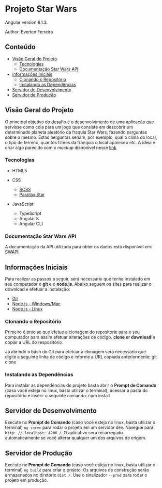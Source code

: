 # Projeto Star Wars

Angular version 8.1.3.

Author:
Everton Ferreira

## Conteúdo
- [Visão Geral do Projeto](#visão-geral-do-projeto)
  - [Tecnologias](#tecnologias)
  - [Documentação Star Wars API](#documentação-star-wars-api)
- [Informações Iniciais](#informações-iniciais)
  - [Clonando o Repositório](#clonando-o-repositório)
  - [Instalando as Dependências](#instalando-as-dependências)
- [Servidor de Desenvolvimento](#servidor-de-desenvolvimento)
- [Servidor de Produção](#servidor-de-Produção)

## Visão Geral do Projeto
O principal objetivo do desafio é o desenvolvimento de uma aplicação que servisse como cola para um jogo que consiste em descobrir um determinado planeta aleatório da fraquia Star Wars, fazendo perguntas sobre o mesmo. Estas perguntas seriam, por exemplo, qual o clima do local, o tipo de terreno, quantos filmes da franquia o local apareceu etc. A ideia é criar algo parecido com o *mockup* disponível nesse [link](https://gallery.mailchimp.com/690273598e6b17ca3a786d15d/images/e3bed735-b74c-454c-a125-6fcb8520c15b.png).

### Tecnologias
- HTML5

- CSS
  - [SCSS](https://sass-lang.com/)
  - [Parallax Star](https://codepen.io/saransh/pen/BKJun) 
  
- JavaScript
  - TypeScript
  - Angular 8
  - Angular CLI  

### Documentação Star Wars API
A documentação da API utilizada para obter os dados está disponível em: [SWAPI](https://swapi.co/).

## Informações Iniciais
Para realizar as passos a seguir, será necessário que tenha instalado em seu computador o **git** e o **node.js**. Abaixo seguem os sites para realizar o download e efetuar a instalação:
- [Git](https://git-scm.com/downloads)
- [Node.js - Windows/Mac](https://nodejs.org/en/download/)
- [Node.js - Linux](https://nodejs.org/en/download/package-manager/)

### Clonando o Repositório
Primeiro é preciso que efetue a clonagem do repositório para o seu computador para assim efetuar alterações de código.
**clone or download** e copiar a URL do respositório.

Já abrindo o bash do Git para efetuar a clonagem será necessário que digite a seguinte linha de código e informe a URL copiada anteriormente:
git clone <url-do-repositorio>

### Instalando as Dependências
Para instalar as dependências do projeto basta abrir o **Prompt de Comando** (caso você esteja no linux, basta utilizar o terminal), acessar a pasta do repositório e inserir o seguinte comando:
npm install

## Servidor de Desenvolvimento

Execute no **Prompt de Comando** (caso você esteja no linux, basta utilizar o terminal) `ng serve` para rodar o projeto em um servidor dev. Navegue para `http: // localhost: 4200 /`. O aplicativo será recarregado automaticamente se você alterar qualquer um dos arquivos de origem.

## Servidor de Produção

Execute no **Prompt de Comando** (caso você esteja no linux, basta utilizar o terminal) `ng build` para criar o projeto. Os arquivos de construção serão armazenados no diretório `dist /`. Use o sinalizador `--prod` para rodar o projeto em produção.